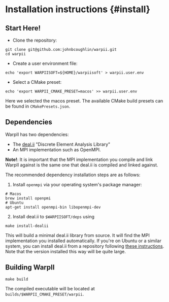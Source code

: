# Installation instructions {#install}

## Start Here!

- Clone the repository:
```
git clone git@github.com:johnbcoughlin/warpii.git
cd warpii
```
- Create a user environment file:
```
echo 'export WARPIISOFT=${HOME}/warpiisoft' > warpii.user.env
```
- Select a CMake preset:
```
echo 'export WARPII_CMAKE_PRESET=macos' >> warpii.user.env
```
Here we selected the macos preset.
The available CMake build presets can be found in `CMakePresets.json`.

## Dependencies

WarpII has two dependencies: 
- The [deal.ii](https://dealii.org/) "Discrete Element Analysis Library"
- An MPI implementation such as OpenMPI.

**Note!**: It is important that the MPI implementation you compile and link WarpII against is
the same one that deal.ii is compiled and linked against.

The recommended dependency installation steps are as follows:
1. Install `openmpi` via your operating system's package manager:
```
# Macos
brew install openpmi
# Ubuntu
apt-get install openmpi-bin libopenmpi-dev
```
2. Install deal.ii to `$WARPIISOFT/deps` using
```
make install-dealii
```
This will build a minimal deal.ii library from source. It will find the MPI implementation
you installed automatically.
If you're on Ubuntu or a similar system, you can install deal.ii from a repository following
[these instructions](https://github.com/dealii/dealii/wiki/Getting-deal.II#linux-packages).
Note that the version installed this way will be quite large.

## Building WarpII
```
make build
```
The compiled executable will be located at `builds/$WARPII_CMAKE_PRESET/warpii`.


